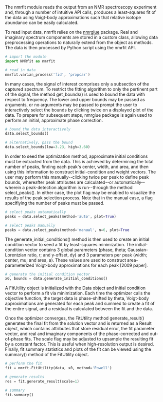 The nmrfit module reads the output from an NMR spectroscopy experiment and, through a number of intuitive API calls, produces a least-squares fit of the data using Voigt-body approximations such that relative isotope abundance can be easily calculated.  

To read input data, nmrfit relies on the [nmrglue](https://www.nmrglue.com/ "nmrglue homepage") package.  Real and imaginary spectrum components are stored in a custom class, allowing data preprocessing operations to naturally extend from the object as methods.  The data is then processed by Python script using the nmrfit API.

```python
# import the module
import NMRfit as nmrfit

# read in data
nmrfit.varian_process('fid', 'propcar')
```
In many cases, the signal of interest comprises only a subsection of the captured spectrum.  To restrict the fitting algorithm to only the pertinent part of the signal, the method get_bounds() is used to bound the data with respect to frequency.  The lower and upper bounds may be passed as arguments, or no arguments may be passed to prompt the user to interactively select the bounds by clicking twice on a displayed plot of the data.  To prepare for subsequent steps, nmrglue package is again used to perform an initial, approximate phase correction.  

```python
# bound the data interactively
data.select_bounds()

# alternatively, pass the bound
data.select_bounds(low=3.23, high=3.60)
```

In order to seed the optimization method, approximate initial conditions must be extracted from the data.  This is achieved by determining the total number of peaks, finding each peak's center, width, and area, and then using this information to construct initial-condition and weight vectors.  The user may perform this manually--clicking twice per peak to define peak bounds, whereafter peak attributes are calculated--or automatically--wherein a peak-detection algorithm is run--through the method select_peaks().  In either case, the plot flag may be enabled to visualize the results of the peak selection process.  Note that in the manual case, a flag specifiying the number of peaks must be passed.

```python
# select peaks automatically
peaks = data.select_peaks(method='auto', plot=True)

# select peaks manually
peaks = data.select_peaks(method='manual', n=6, plot=True
```

The generate_initial_conditions() method is then used to create an initial condition vector to seed a fit by least-squares minimization.  The initial-condition vector contains 3 global parameters (phase, theta; Gaussian-Lorentzian ratio, r; and y-offset, dy) and 3 parameters per peak (width;  center, mu; and area, a).  These values are used to construct area-parameterized Voigt-body approximations for each peak [2009 paper].  

```python
# generate the initial condition vector
x0, bounds = data.generate_initial_conditions()
```

A FitUtility object is initialized with the Data object and initial condition vector to perform a fit via minimization.  Each time the optimizer calls the objective function, the target data is phase-shifted by theta, Voigt-body approximations are generated for each peak and summed to create a fit of the entire signal, and a residual is calculated between the fit and the data.

Once the optimizer converges, the FitUtility method generate_result() generates the final fit from the solution vector and is returned as a Result object, which contains attributes that store residual error, the fit parameter vector, and real and imaginary components of the phase-corrected and out-of-phase fits.  The scale flag may be adjusted to upsample the resulting fit by a constant factor.  This is useful when high-resolution output is desired.  Finally, fit summary statistics and plots of the fit can be viewed using the summary() method of the FitUtility object.

```python
# perform the fit
fit = nmrft.FitUtility(data, x0, method='Powell')

# generate results
res = fit.generate_result(scale=1)

# summary
fit.summary()
```
